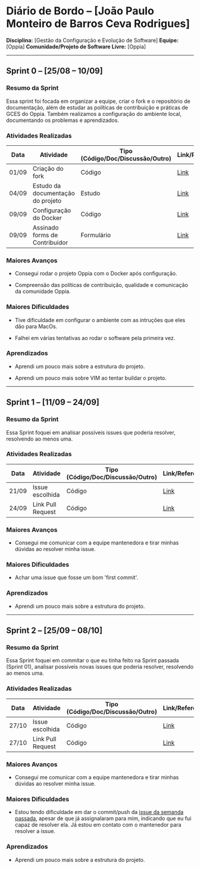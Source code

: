 # Diário de Bordo – \[João Paulo Monteiro de Barros Ceva Rodrigues]

**Disciplina:** \[Gestão da Configuração e Evolução de Software]
**Equipe:** \[Oppia]
**Comunidade/Projeto de Software Livre:** \[Oppia]

---

## Sprint 0 – \[25/08 – 10/09]

### Resumo da Sprint

Essa sprint foi focada em organizar a equipe, criar o fork e o repositório de documentação, além de estudar as políticas de contribuição e práticas de GCES do Oppia. Também realizamos a configuração do ambiente local, documentando os problemas e aprendizados.

### Atividades Realizadas

| Data  | Atividade | Tipo (Código/Doc/Discussão/Outro) | Link/Referência | Status |
| ----- | --------- | --------------------------------- | --------------- | ------ |
| 01/09 | Criação do fork | Código | [Link](https://github.com/joaombc/oppia) | Concluído |
| 04/09 | Estudo da documentação do projeto | Estudo                            | [Link](https://github.com/oppia/oppia/wiki/Overview-of-the-Oppia-codebase) | Concluído |
| 09/09 | Configuração do Docker | Código | [Link](https://github.com/oppia/oppia/wiki/Installing-Oppia-using-Docker)   | Concluído |
| 09/09 | Assinado forms de Contribuidor | Formulário | [Link](https://docs.google.com/forms/u/0/d/e/1FAIpQLSfoFLKT4BlNH2937mSMJATVaWq-yBSrq8p3jjrPwcMw3gaGcg/formResponse) | Concluido |

### Maiores Avanços

* Consegui rodar o projeto Oppia com o Docker após configuração.

* Compreensão das políticas de contribuição, qualidade e comunicação da comunidade Oppia.

### Maiores Dificuldades

* Tive dificuldade em configurar o ambiente com as intruções que eles dão para MacOs.

* Falhei em várias tentativas ao rodar o software pela primeira vez.

### Aprendizados

* Aprendi um pouco mais sobre a estrutura do projeto.

* Aprendi um pouco mais sobre VIM ao tentar buildar o projeto.

---

## Sprint 1 – \[11/09 – 24/09]

### Resumo da Sprint

Essa Sprint foquei em analisar possíveis issues que poderia resolver, resolvendo ao menos uma.

### Atividades Realizadas

| Data  | Atividade | Tipo (Código/Doc/Discussão/Outro) | Link/Referência | Status |
| ----- | --------- | --------------------------------- | --------------- | ------ |
| 21/09 | Issue escolhida | Código                            | [Link](https://github.com/oppia/oppia/issues/14679#issuecomment-3326252966) | Concluído |
| 24/09 | Link Pull Request | Código | [Link](https://github.com/oppia/oppia/issues/14679#issuecomment-3326252966) | Em Andamento |

### Maiores Avanços

* Consegui me comunicar com a equipe mantenedora e tirar minhas dúvidas ao resolver minha issue.

### Maiores Dificuldades

* Achar uma issue que fosse um bom 'first commit'.

### Aprendizados

* Aprendi um pouco mais sobre a estrutura do projeto.


---

## Sprint 2 – \[25/09 – 08/10]

### Resumo da Sprint

Essa Sprint foquei em commitar o que eu tinha feito na Sprint passada (Sprint 01), analisar possíveis novas issues que poderia resolver, resolvendo ao menos uma.

### Atividades Realizadas

| Data  | Atividade | Tipo (Código/Doc/Discussão/Outro) | Link/Referência | Status |
| ----- | --------- | --------------------------------- | --------------- | ------ |
| 27/10 | Issue escolhida | Código                            | [Link](https://github.com/oppia/oppia/issues/22640) | Concluído |
| 27/10 | Link Pull Request | Código | [Link](https://github.com/oppia/oppia/issues/22640) | Em Andamento |

### Maiores Avanços

* Consegui me comunicar com a equipe mantenedora e tirar minhas dúvidas ao resolver minha issue.

### Maiores Dificuldades

* Estou tendo dificuldade em dar o commit/push da [issue da semanda passada](https://github.com/oppia/oppia/issues/14679#issuecomment-3326252966), apesar de que já assignalaram para mim, indicando que eu fui capaz de resolver ela. Já estou em contato com o mantenedor para resolver a issue.

### Aprendizados

* Aprendi um pouco mais sobre a estrutura do projeto.